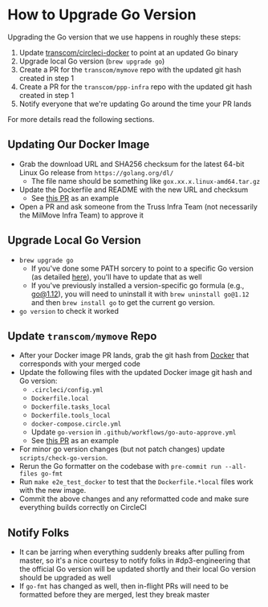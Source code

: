 # How to Upgrade Go Version

Upgrading the Go version that we use happens in roughly these steps:

1. Update [transcom/circleci-docker](https://github.com/transcom/circleci-docker) to point at an updated Go binary
2. Upgrade local Go version (`brew upgrade go`)
3. Create a PR for the `transcom/mymove` repo with the updated git hash created in step 1
4. Create a PR for the `transcom/ppp-infra` repo with the updated git hash created in step 1
5. Notify everyone that we're updating Go around the time your PR lands

For more details read the following sections.

## Updating Our Docker Image

- Grab the download URL and SHA256 checksum for the latest 64-bit Linux Go release from `https://golang.org/dl/`
  - The file name should be something like `gox.xx.x.linux-amd64.tar.gz`
- Update the Dockerfile and README with the new URL and checksum
  - See [this PR](https://github.com/trussworks/circleci-docker-primary/pull/10/files) as an example
- Open a PR and ask someone from the Truss Infra Team (not necessarily the MilMove Infra Team) to approve it

## Upgrade Local Go Version

- `brew upgrade go`
  - If you've done some PATH sorcery to point to a specific Go version (as detailed [here](https://github.com/transcom/mymove#setup-prerequisites)), you'll have to update that as well
  - If you've previously installed a version-specific go formula (e.g., go@1.12), you will need to uninstall it with
    `brew uninstall go@1.12` and then `brew install go` to get the current go version.
- `go version` to check it worked

## Update `transcom/mymove` Repo

- After your Docker image PR lands, grab the git hash from [Docker](https://hub.docker.com/r/milmove/circleci-docker) that corresponds with your merged code
- Update the following files with the updated Docker image git hash and Go version:
  - `.circleci/config.yml`
  - `Dockerfile.local`
  - `Dockerfile.tasks_local`
  - `Dockerfile.tools_local`
  - `docker-compose.circle.yml`
  - Update `go-version` in `.github/workflows/go-auto-approve.yml`
  - See [this PR](https://github.com/transcom/mymove/pull/3524/files) as an example
- For minor go version changes (but not patch changes) update `scripts/check-go-version`.
- Rerun the Go formatter on the codebase with `pre-commit run --all-files go-fmt`
- Run `make e2e_test_docker` to test that the `Dockerfile.*local` files work  with the new image.
- Commit the above changes and any reformatted code and make sure everything builds correctly on CircleCI

## Notify Folks

- It can be jarring when everything suddenly breaks after pulling from master, so it's a nice courtesy to notify folks in #dp3-engineering that the official Go version will be updated shortly and their local Go version should be upgraded as well
- If `go-fmt` has changed as well, then in-flight PRs will need to be formatted before they are merged, lest they break master
